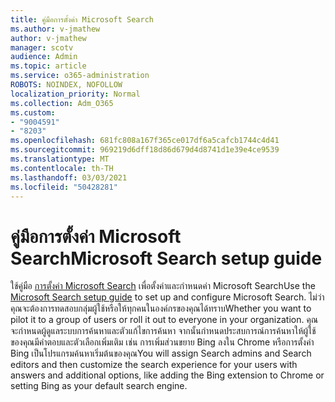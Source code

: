```yaml
---
title: คู่มือการตั้งค่า Microsoft Search
ms.author: v-jmathew
author: v-jmathew
manager: scotv
audience: Admin
ms.topic: article
ms.service: o365-administration
ROBOTS: NOINDEX, NOFOLLOW
localization_priority: Normal
ms.collection: Adm_O365
ms.custom:
- "9004591"
- "8203"
ms.openlocfilehash: 681fc808a167f365ce017df6a5cafcb1744c4d41
ms.sourcegitcommit: 969219d6dff18d86d679d4d8741d1e39e4ce9539
ms.translationtype: MT
ms.contentlocale: th-TH
ms.lasthandoff: 03/03/2021
ms.locfileid: "50428281"
---
```

# <a name="microsoft-search-setup-guide"></a><span data-ttu-id="d0e66-102">คู่มือการตั้งค่า Microsoft Search</span><span class="sxs-lookup"><span data-stu-id="d0e66-102">Microsoft Search setup guide</span></span>

<span data-ttu-id="d0e66-103">ใช้คู่มือ [การตั้งค่า Microsoft Search](https://go.microsoft.com/fwlink/?linkid=2153798) เพื่อตั้งค่าและกําหนดค่า Microsoft Search</span><span class="sxs-lookup"><span data-stu-id="d0e66-103">Use the [Microsoft Search setup guide](https://go.microsoft.com/fwlink/?linkid=2153798) to set up and configure Microsoft Search.</span></span> <span data-ttu-id="d0e66-104">ไม่ว่าคุณจะต้องการทดสอบกลุ่มผู้ใช้หรือให้ทุกคนในองค์กรของคุณได้ทราบ</span><span class="sxs-lookup"><span data-stu-id="d0e66-104">Whether you want to pilot it to a group of users or roll it out to everyone in your organization.</span></span> <span data-ttu-id="d0e66-105">คุณจะกําหนดผู้ดูแลระบบการค้นหาและตัวแก้ไขการค้นหา จากนั้นกําหนดประสบการณ์การค้นหาให้ผู้ใช้ของคุณมีคําตอบและตัวเลือกเพิ่มเติม เช่น การเพิ่มส่วนขยาย Bing ลงใน Chrome หรือการตั้งค่า Bing เป็นโปรแกรมค้นหาเริ่มต้นของคุณ</span><span class="sxs-lookup"><span data-stu-id="d0e66-105">You will assign Search admins and Search editors and then customize the search experience for your users with answers and additional options, like adding the Bing extension to Chrome or setting Bing as your default search engine.</span></span>
